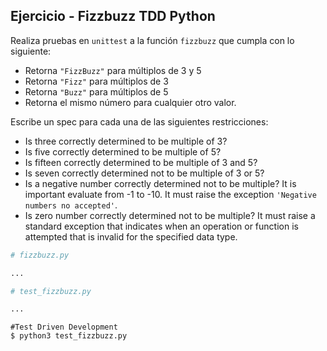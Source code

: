 ## Ejercicio - Fizzbuzz TDD Python

Realiza pruebas en `unittest` a la función `fizzbuzz` que cumpla con lo siguiente:

- Retorna `"FizzBuzz"` para múltiplos de 3 y 5
- Retorna `"Fizz"` para múltiplos de 3
- Retorna `"Buzz"` para múltiplos de 5
- Retorna el mismo número para cualquier otro valor.

Escribe un spec para cada una de las siguientes restricciones:

- Is three correctly determined to be multiple of 3?
- Is five correctly determined to be multiple of 5?
- Is fifteen correctly determined to be multiple of 3 and 5?
- Is seven correctly determined not to be multiple of 3 or 5?
- Is a negative number correctly determined not to be multiple? It is important evaluate from -1 to -10. It must raise the exception `'Negative numbers no accepted'`.
- Is zero number correctly determined not to be multiple? It must raise a standard exception that indicates when an operation or function is attempted that is invalid for the specified data type. 

```python
# fizzbuzz.py

...


```

```python
# test_fizzbuzz.py

...

```

```
#Test Driven Development
$ python3 test_fizzbuzz.py

```

